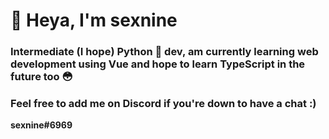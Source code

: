 # 👋 Heya, I'm sexnine

### Intermediate (I hope) Python 🐍 dev, am currently learning web development using Vue and hope to learn TypeScript in the future too 😳

### Feel free to add me on Discord if you're down to have a chat :)

**sexnine#6969**
